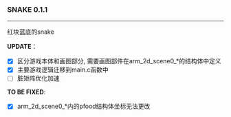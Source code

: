 ### SNAKE 0.1.1

-------------------------

红块蓝底的snake

**UPDATE**：
- [x] 区分游戏本体和画图部分, 需要画图部件在arm_2d_scene0_*的结构体中定义
- [x] 主要游戏逻辑迁移到main.c函数中
- [ ] 脏矩阵优化加速

**TO BE FIXED**:
- [x] arm_2d_scene0_*内的pfood结构体坐标无法更改